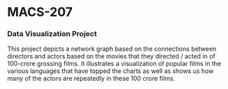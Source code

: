 # MACS-207
### Data Visualization Project
This project depicts a network graph based on the connections between directors and actors based on the movies that they directed / acted in of 100-crore grossing films. It illustrates a visualization of popular films in the various languages that have topped the charts as well as shows us how many of the actors are repeatedly in these 100 crore films.
